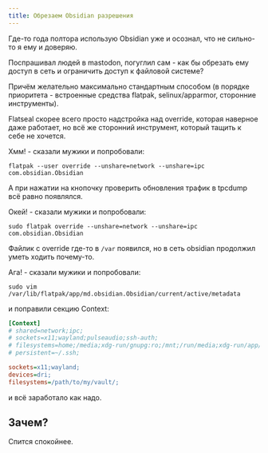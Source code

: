 ```yaml
---
title: Обрезаем Obsidian разрешения
---
```


Где-то года полтора использую Obsidian уже и осознал, что не сильно-то я ему и доверяю.

Поспрашивал людей в mastodon, погуглил сам - как бы обрезать ему доступ в сеть и ограничить доступ к файловой системе?

Причём желательно максимально стандартным способом (в порядке приоритета - встроенные средства flatpak, selinux/apparmor, сторонние инструменты).

Flatseal скорее всего просто надстройка над override, которая наверное даже работает, но всё же сторонний инструмент, который тащить к себе не хочется.

Хмм! - сказали мужики и попробовали:

``` shell
flatpak --user override --unshare=network --unshare=ipc com.obsidian.Obsidian
```

А при нажатии на кнопочку проверить обновления трафик в tpcdump всё равно появлялся.

Окей! - сказали мужики и попробовали:

``` shell
sudo flatpak override --unshare=network --unshare=ipc com.obsidian.Obsidian
```

Файлик с override где-то в `/var` появился, но в сеть obsidian продолжил уметь ходить почему-то.

Ага! - сказали мужики и попробовали:

``` shell
sudo vim /var/lib/flatpak/app/md.obsidian.Obsidian/current/active/metadata
```

и поправили секцию Context:

``` ini
[Context]
# shared=network;ipc;
# sockets=x11;wayland;pulseaudio;ssh-auth;
# filesystems=home;/media;xdg-run/gnupg:ro;/mnt;/run/media;xdg-run/app/com.discordapp.Discord:create;
# persistent=~/.ssh;

sockets=x11;wayland;
devices=dri;
filesystems=/path/to/my/vault/;
```

и всё заработало как надо.

## Зачем?

Спится спокойнее.
